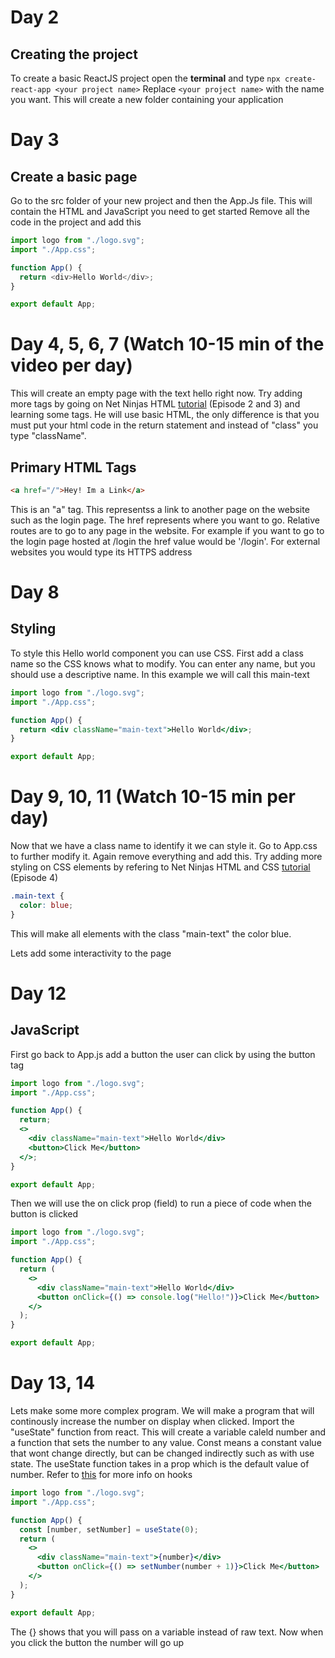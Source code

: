 # Day 2

## Creating the project

To create a basic ReactJS project open the **terminal** and type `npx create-react-app <your project name>`
Replace `<your project name>` with the name you want.
This will create a new folder containing your application

# Day 3

## Create a basic page

Go to the src folder of your new project and then the App.Js file. This will contain the HTML and JavaScript you need to get started
Remove all the code in the project and add this

```javascript
import logo from "./logo.svg";
import "./App.css";

function App() {
  return <div>Hello World</div>;
}

export default App;
```

# Day 4, 5, 6, 7 (Watch 10-15 min of the video per day)

This will create an empty page with the text hello right now. Try adding more tags by going on Net Ninjas HTML [tutorial](https://www.youtube.com/watch?v=mbeT8mpmtHA&list=PL4cUxeGkcC9ivBf_eKCPIAYXWzLlPAm6G&index=2) (Episode 2 and 3) and learning some tags. He will use basic HTML, the only difference is that you must put your html code in the return statement and instead of "class" you type "className".

## Primary HTML Tags

```html
<a href="/">Hey! Im a Link</a>
```

This is an "a" tag. This representss a link to another page on the website such as the login page. The href represents where you want to go. Relative routes are to go to any page in the website. For example if you want to go to the login page hosted at /login the href value would be '/login'. For external websites you would type its HTTPS address

# Day 8

## Styling

To style this Hello world component you can use CSS. First add a class name so the CSS knows what to modify.
You can enter any name, but you should use a descriptive name. In this example we will call this main-text

```jsx
import logo from "./logo.svg";
import "./App.css";

function App() {
  return <div className="main-text">Hello World</div>;
}

export default App;
```

# Day 9, 10, 11 (Watch 10-15 min per day)

Now that we have a class name to identify it we can style it. Go to App.css to further modify it. Again remove everything and add this. Try adding more styling on CSS elements by refering to Net Ninjas HTML and CSS [tutorial](https://www.youtube.com/watch?v=mbeT8mpmtHA&list=PL4cUxeGkcC9ivBf_eKCPIAYXWzLlPAm6G&index=2) (Episode 4)

```css
.main-text {
  color: blue;
}
```

This will make all elements with the class "main-text" the color blue.

Lets add some interactivity to the page

# Day 12

## JavaScript

First go back to App.js add a button the user can click by using the button tag

```jsx
import logo from "./logo.svg";
import "./App.css";

function App() {
  return;
  <>
    <div className="main-text">Hello World</div>
    <button>Click Me</button>
  </>;
}

export default App;
```

Then we will use the on click prop (field) to run a piece of code when the button is clicked

```jsx
import logo from "./logo.svg";
import "./App.css";

function App() {
  return (
    <>
      <div className="main-text">Hello World</div>
      <button onClick={() => console.log("Hello!")}>Click Me</button>
    </>
  );
}

export default App;
```

# Day 13, 14

Lets make some more complex program. We will make a program that will continously increase the number on display when clicked. Import the "useState" function from react. This will create a variable caleld number and a function that sets the number to any value. Const means a constant value that wont change directly, but can be changed indirectly such as with use state. The useState function takes in a prop which is the default value of number. Refer to [this](https://react.dev/reference/react/hooks) for more info on hooks

```jsx
import logo from "./logo.svg";
import "./App.css";

function App() {
  const [number, setNumber] = useState(0);
  return (
    <>
      <div className="main-text">{number}</div>
      <button onClick={() => setNumber(number + 1)}>Click Me</button>
    </>
  );
}

export default App;
```

The {} shows that you will pass on a variable instead of raw text. Now when you click the button the number will go up
